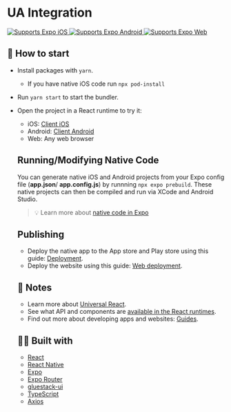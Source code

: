 # UA Integration

<p>
  <!-- iOS -->
  <a href="https://itunes.apple.com/app/apple-store/id982107779">
    <img alt="Supports Expo iOS" longdesc="Supports Expo iOS" src="https://img.shields.io/badge/iOS-4630EB.svg?style=flat-square&logo=APPLE&labelColor=999999&logoColor=fff" />
  </a>
  <!-- Android -->
  <a href="https://play.google.com/store/apps/details?id=host.exp.exponent&referrer=blankexample">
    <img alt="Supports Expo Android" longdesc="Supports Expo Android" src="https://img.shields.io/badge/Android-4630EB.svg?style=flat-square&logo=ANDROID&labelColor=A4C639&logoColor=fff" />
  </a>
  <!-- Web -->
  <a href="https://docs.expo.dev/workflow/web/">
    <img alt="Supports Expo Web" longdesc="Supports Expo Web" src="https://img.shields.io/badge/web-4630EB.svg?style=flat-square&logo=GOOGLE-CHROME&labelColor=4285F4&logoColor=fff" />
  </a>
</p>

## 🚀 How to start

- Install packages with `yarn`.
    - If you have native iOS code run `npx pod-install`
- Run `yarn start` to start the bundler.
- Open the project in a React runtime to try it:
    - iOS: [Client iOS](https://itunes.apple.com/app/apple-store/id982107779)
    - Android: [Client Android](https://play.google.com/store/apps/details?id=host.exp.exponent&referrer=blankexample)
    - Web: Any web browser

  ## Running/Modifying Native Code

  You can generate native iOS and Android projects from your Expo config file (**app.json**/ **app.config.js**) by
  runnning `npx expo prebuild`. These native projects can then be compiled and run via XCode and Android Studio.

  > 💡 Learn more about [native code in Expo](https://docs.expo.dev/workflow/customizing/)

  ## Publishing

    - Deploy the native app to the App store and Play store using this
      guide: [Deployment](https://docs.expo.dev/distribution/app-stores/).
    - Deploy the website using this guide: [Web deployment](https://docs.expo.dev/distribution/publishing-websites/).

  ## 📝 Notes

    - Learn more about [Universal React](https://docs.expo.dev/).
    - See what API and components are [available in the React runtimes](https://docs.expo.dev/versions/latest/).
    - Find out more about developing apps and websites: [Guides](https://docs.expo.dev/guides/).

  ## 👩‍💻 Built with

    - [React](https://react.dev)
    - [React Native](https://reactnative.dev)
    - [Expo](https://expo.dev)
    - [Expo Router](https://docs.expo.dev/router/introduction)
    - [gluestack-ui](https://ui.gluestack.io)
    - [TypeScript](https://www.typescriptlang.org)
    - [Axios](https://axios-http.com)
